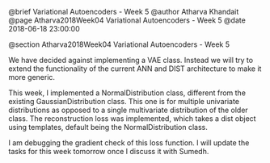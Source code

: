 @brief Variational Autoencoders - Week 5
@author Atharva Khandait
@page Atharva2018Week04 Variational Autoencoders - Week 5
@date 2018-06-18 23:00:00

@section Atharva2018Week04 Variational Autoencoders - Week 5

We have decided against implementing a VAE class. Instead we will try to extend the functionality of the current ANN and DIST architecture to make it more generic.

This week, I implemented a NormalDistribution class, different from the existing GaussianDistribution class. This one is for multiple univariate distributions as opposed to a single multivariate distribution of the older class. The reconstruction loss was implemented, which takes a dist object using templates, default being the NormalDistribution class.

I am debugging the gradient check of this loss function. I will update the tasks for this week tomorrow once I discuss it with Sumedh.